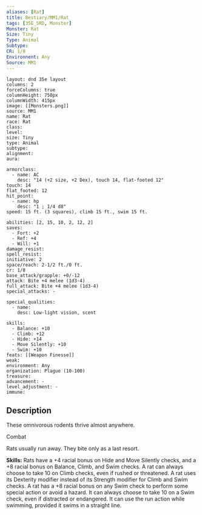 ```yaml
---
aliases: [Rat]
title: Bestiary/MM1/Rat
tags: [35E_SRD, Monster]
Monster: Rat
Size: Tiny
Type: Animal
Subtype: 
CR: 1/8
Environnent: Any
Source: MM1
---
```


```statblock
layout: dnd 35e layout
columns: 2
forceColumns: true
columnHeight: 750px
columnWidth: 415px
image: [[Monsters.png]]
source: MM1
name: Rat
race: Rat
class: 
level: 
size: Tiny
type: Animal
subtype: 
alignment: 
aura: 

armorclass:
  - name: AC
    desc: "14 (+2 size, +2 Dex), touch 14, flat-footed 12"
touch: 14
flat_footed: 12
hit_point:
  - name: hp
    desc: "1 ; 1/4 d8"
speed: 15 ft. (3 squares), climb 15 ft., swim 15 ft.

abilities: [2, 15, 10, 2, 12, 2]
saves:
  - Fort: +2
  - Ref: +4
  - Will: +1
damage_resist: 
spell_resist: 
initiative: 2
space/reach: 2-1/2 ft./0 ft.
cr: 1/8
base_attack/grapple: +0/-12
attack: Bite +4 melee (1d3-4)
full_attack: Bite +4 melee (1d3-4)
special_attacks: -

special_qualities:
  - name: 
    desc: Low-light vision, scent

skills:
  - Balance: +10
  - Climb: +12
  - Hide: +14
  - Move Silently: +10
  - Swim: +10
feats: [[Weapon Finesse]]
weak: 
environment: Any
organization: Plague (10-100)
treasure: 
advancement: -
level_adjustment: -
immune: 
```

## Description

<p>These omnivorous rodents thrive almost anywhere.</p>
<p>Combat</p>
<p>Rats usually run away. They bite only as a last resort.</p>
<p>
            <b>Skills:</b> Rats have a +4 racial bonus on Hide and Move Silently checks, and a +8 racial bonus on Balance, Climb, and Swim checks. A rat can always choose to take 10 on Climb checks, even if rushed or threatened. A rat uses its Dexterity modifier instead of its Strength modifier for Climb and Swim checks. A rat has a +8 racial bonus on any Swim check to perform some special action or avoid a hazard. It can always choose to take 10 on a Swim check, even if distracted or endangered. It can use the run action while swimming, provided it swims in a straight line.</p>